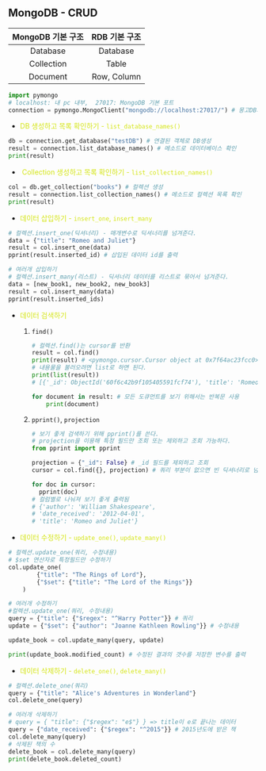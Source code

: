 ## MongoDB - CRUD

| MongoDB 기본 구조 | RDB 기본 구조 |
| :---------------: | :-----------: |
|     Database      |   Database    |
|    Collection     |     Table     |
|     Document      |  Row, Column  |

```python
import pymongo
# localhost: 내 pc 내부,  27017: MongoDB 기본 포트
connection = pymongo.MongoClient("mongodb://localhost:27017/") # 몽고DB가 연결된 객체
```

- <span style="color: #D4E514"> DB 생성하고 목록 확인하기 - `list_database_names()` </span>

```python
db = connection.get_database("testDB") # 연결된 객체로 DB생성
result = connection.list_database_names() # 메소드로 데이터베이스 확인
print(result)
```

- <span style="color: #D4E514"> Collection 생성하고 목록 확인하기 - `list_collection_names()` </span>

```python
col = db.get_collection("books") # 컬렉션 생성
result = connection.list_collection_names() # 메소드로 컬렉션 목록 확인
print(result)
```

- <span style="color: #D4E514"> 데이터 삽입하기 - `insert_one`, `insert_many` </span>

```python
# 컬렉션.insert_one(딕셔너리) - 매개변수로 딕셔너리를 넘겨준다.
data = {"title": "Romeo and Juliet"}
result = col.insert_one(data)
pprint(result.inserted_id) # 삽입된 데이터 id를 출력

# 여러개 삽입하기
# 컬렉션.insert_many(리스트) - 딕셔너리 데이터를 리스트로 묶어서 넘겨준다.
data = [new_book1, new_book2, new_book3]
result = col.insert_many(data)
pprint(result.inserted_ids) 
```

- <span style="color: #D4E514"> 데이터 검색하기 </span>

  1. `find()`

     ```python
     # 컬렉션.find()는 cursor를 반환
     result = col.find()
     print(result) # <pymongo.cursor.Cursor object at 0x7f64ac23fcc0>
     # 내용물을 불러오려면 list로 하면 된다.
     print(list(result)) 
     # [{'_id': ObjectId('60f6c42b9f105405591fcf74'), 'title': 'Romeo and Juliet', 'author': 'William Shakespeare', 'date_received': '2012-04-01'}
     
     for document in result: # 모든 도큐먼트를 보기 위해서는 반복문 사용
         print(document)
     ```

  2. `pprint()`, `projection`

     ```python
     # 보기 좋게 검색하기 위해 pprint()를 쓴다.
     # projection을 이용해 특정 필드만 조회 또는 제외하고 조회 가능하다.
     from pprint import pprint
     
     projection = {"_id": False} # _id 필드를 제외하고 조회
     cursor = col.find({}, projection) # 쿼리 부분이 없으면 빈 딕셔너리로 넘긴다.
     
     for doc in cursor:
       pprint(doc)
     # 컬럼별로 나눠져 보기 좋게 출력됨
     # {'author': 'William Shakespeare',
     # 'date_received': '2012-04-01',
     # 'title': 'Romeo and Juliet'} 
     ```

- <span style="color: #D4E514"> 데이터 수정하기 - `update_one()`, `update_many()` </span>

```python
# 컬렉션.update_one(쿼리, 수정내용)
# $set 연산자로 특정필드만 수정하기
col.update_one(
        {"title": "The Rings of Lord"}, 
        {"$set": {"title": "The Lord of the Rings"}}
    )

# 여러개 수정하기
#컬렉션.update_one(쿼리, 수정내용)
query = {"title": {"$regex": "^Harry Potter"}} # 쿼리
update = {"$set": {"author": "Joanne Kathleen Rowling"}} # 수정내용

update_book = col.update_many(query, update)

print(update_book.modified_count) # 수정된 결과의 갯수를 저장한 변수를 출력
```

- <span style="color: #D4E514"> 데이터 삭제하기 - `delete_one()`, `delete_many()` </span>

```python
# 컬렉션.delete_one(쿼리)
query = {"title": "Alice's Adventures in Wonderland"}
col.delete_one(query)

# 여러개 삭제하기
# query = { "title": {"$regex": "e$"} } => title이 e로 끝나는 데이터
query = {"date_received": {"$regex": "^2015"}} # 2015년도에 받은 책
col.delete_many(query)
# 삭제된 책의 수
delete_book = col.delete_many(query)
print(delete_book.deleted_count)
```

